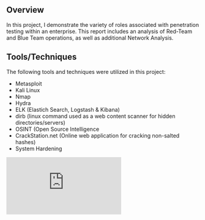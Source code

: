 ## Overview
In this project, I demonstrate the variety of roles associated with penetration testing within an enterprise.  This report includes an analysis of Red-Team and Blue Team operations, as well as additional Network Analysis.  
## Tools/Techniques
The following tools and techniques were utilized in this project:
- Metasploit
- Kali Linux 
- Nmap
- Hydra
- ELK (Elastich Search, Logstash & Kibana)
- dirb (linux command used as a web content scanner for hidden directories/servers)
- OSINT (Open Source Intelligence
- CrackStation.net (Online web application for cracking non-salted hashes)
- System Hardening

![Screenshot](https://github.com/kylewainwright/Red-vs-Blue-Analysis/blob/main/Project%202-%20KYLE%20WAINWRIGHT.pdf)
